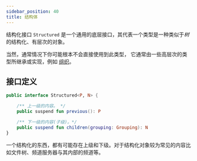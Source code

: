 ```yaml
---
sidebar_position: 40
title: 结构体
---
```


结构化接口 `Structured` 是一个通用的底层接口，其代表一个类型是一种类似于*树*的结构化、有层次的对象。

当然，通常情况下你可能根本不会直接使用到此类型， 它通常由一些高层次的类型所继承或实现，例如 [组织](./Organization)。

## 接口定义
```kotlin
public interface Structured<P, N> {

    /** 上一级的内容。 */
    public suspend fun previous(): P

    /** 下一级的内容(子级)。*/
    public suspend fun children(grouping: Grouping): N
}
```

一个结构化的东西，都有可能存在上级和下级。对于结构化对象较为常见的内容比如文件树、频道服务器与其内部的频道等。
